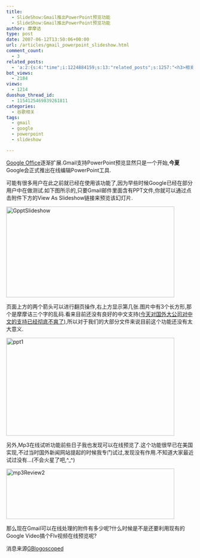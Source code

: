 ```yaml
---
title:
  - SlideShow:Gmail推出PowerPoint预览功能
  - SlideShow:Gmail推出PowerPoint预览功能
author: 摩摩诘
type: post
date: 2007-06-12T13:50:06+00:00
url: /articles/gmail_powerpoint_slideshow.html
comment_count:
  - 3
related_posts:
  - 'a:2:{s:4:"time";i:1224884159;s:13:"related_posts";s:1257:"<h3>相关日志</h3><ul class="related_post"><li><a href="http://www.digglife.cn/articles/gmail-video-final-cut.html" title="Gmail官方宣传片最终版出炉">Gmail官方宣传片最终版出炉</a></li><li><a href="http://www.digglife.cn/articles/gmail-videos-1.html" title="Gmail全球信封大接力第一批优秀作品">Gmail全球信封大接力第一批优秀作品</a></li><li><a href="http://www.digglife.cn/articles/access-to-gmail-of-the-deceased.html" title="如果你离开人世,你的Gmail怎么办?">如果你离开人世,你的Gmail怎么办?</a></li><li><a href="http://www.digglife.cn/articles/customize-gmail-signature.html" title="Gmail技巧:让你的签名绚起来">Gmail技巧:让你的签名绚起来</a></li><li><a href="http://www.digglife.cn/articles/convert-powerpoint-flash.html" title="免费将Powerpoint转换为Flash">免费将Powerpoint转换为Flash</a></li><li><a href="http://www.digglife.cn/articles/top10-greasemonky-scripts-for-gmail20.html" title="10个增强Gmail新版体验的Greasemonkey代码">10个增强Gmail新版体验的Greasemonkey代码</a></li><li><a href="http://www.digglife.cn/articles/gmail-colored-lables.html" title="Gmail新增彩色标签功能">Gmail新增彩色标签功能</a></li></ul>";}'
bot_views:
  - 2184
views:
  - 1214
duoshuo_thread_id:
  - 1154125469839261811
categories:
  - 谷歌相关
tags:
  - gmail
  - google
  - powerpoint
  - slideshow

---
```

<a target="_blank" href="http://docs.google.com/">Google Office</a>逐渐扩展.Gmail支持PowerPoint预览显然只是一个开始,**今夏**Google会正式推出在线编辑PowerPoint工具.

可能有很多用户在此之前就已经在使用该功能了,因为早些时候Google已经在部分用户中在做测试.如下图所示的,只要Gmail邮件里面含有PPT文件,你就可以通过点击附件下方的View As Slideshow链接来预览该幻灯片.

<a atomicselection="true" href="https://www.digglife.net/wp-content/uploads/3/379/2007/06/gpptslideshow.png"><img width="450" src="http://digglife.qiniudn.com/wp-content/uploads/3/379/2007/06/gpptslideshow-thumb.png" alt="GpptSlideshow" height="243" /></a>

<!--more-->


  
页面上方的两个箭头可以进行翻页操作,右上方显示第几张.图片中有3个长方形,那个是摩摩诘三个字的乱码.看来目前还没有良好的中文支持(<a target="_blank" href="https://www.digglife.net/articles/safari-30-alpha-for-windows%e4%bd%93%e9%aa%8c%e4%b8%a4%e4%b8%aa%e5%ad%97%e7%b3%9f%e7%b3%95.html">今天对国外大公司对中文的支持已经彻底不爽了</a>),所以对于我们的大部分文件来说目前这个功能还没有太大意义.

<a atomicselection="true" href="https://www.digglife.net/wp-content/uploads/3/379/2007/06/ppt1.png"><img width="450" src="http://digglife.qiniudn.com/wp-content/uploads/3/379/2007/06/ppt1-thumb.png" alt="ppt1" height="262" /></a>

另外,Mp3在线试听功能前些日子我也发现可以在线预览了.这个功能很早已在美国实现,不过当时国外新闻网站提起的时候我专门试过,发现没有作用.不知道大家最近试过没有&#8230;(不会火星了吧,^_^)

<a atomicselection="true" href="https://www.digglife.net/wp-content/uploads/3/379/2007/06/mp3review2.png"><img width="450" src="http://digglife.qiniudn.com/wp-content/uploads/3/379/2007/06/mp3review2-thumb.png" alt="mp3Review2" height="135" /></a>

那么现在Gmail可以在线处理的附件有多少呢?什么时候是不是还要利用现有的Google Video搞个Flv视频在线预览呢?

消息来源<a target="_blank" href="http://blog.outer-court.com/archive/2007-06-12-n44.html">GBlogoscoped</a>